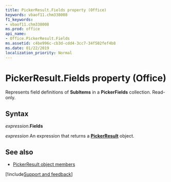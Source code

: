 ```yaml
---
title: PickerResult.Fields property (Office)
keywords: vbaof11.chm338008
f1_keywords:
- vbaof11.chm338008
ms.prod: office
api_name:
- Office.PickerResult.Fields
ms.assetid: c4be996c-cb3d-cdd4-3cc7-34f502fef4b8
ms.date: 01/22/2019
localization_priority: Normal
---
```



# PickerResult.Fields property (Office)

Represents field definitions of **SubItems** in a **PickerFields** collection. Read-only.


## Syntax

_expression_.**Fields**

_expression_ An expression that returns a **[PickerResult](Office.PickerResult.md)** object.


## See also

- [PickerResult object members](overview/Library-Reference/pickerresult-members-office.md)




[!include[Support and feedback](~/includes/feedback-boilerplate.md)]